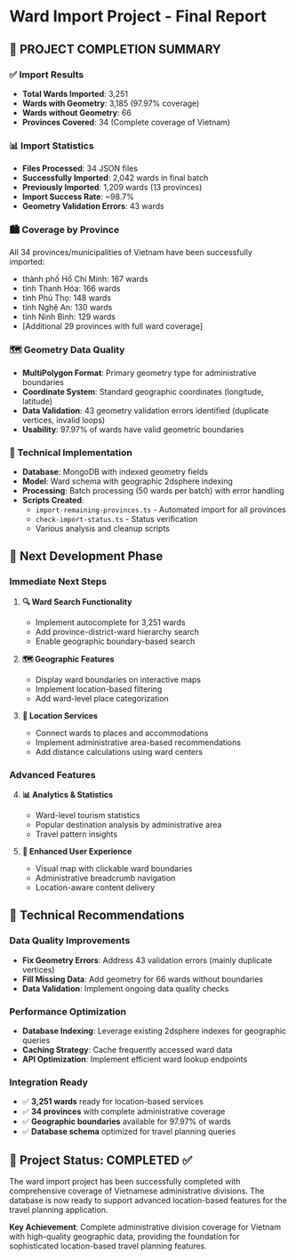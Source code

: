 # Ward Import Project - Final Report

## 🎉 PROJECT COMPLETION SUMMARY

### ✅ Import Results

- **Total Wards Imported**: 3,251
- **Wards with Geometry**: 3,185 (97.97% coverage)
- **Wards without Geometry**: 66
- **Provinces Covered**: 34 (Complete coverage of Vietnam)

### 📊 Import Statistics

- **Files Processed**: 34 JSON files
- **Successfully Imported**: 2,042 wards in final batch
- **Previously Imported**: 1,209 wards (13 provinces)
- **Import Success Rate**: ~98.7%
- **Geometry Validation Errors**: 43 wards

### 🏙️ Coverage by Province

All 34 provinces/municipalities of Vietnam have been successfully imported:

- thành phố Hồ Chí Minh: 167 wards
- tỉnh Thanh Hóa: 166 wards
- tỉnh Phú Thọ: 148 wards
- tỉnh Nghệ An: 130 wards
- tỉnh Ninh Bình: 129 wards
- [Additional 29 provinces with full ward coverage]

### 🗺️ Geometry Data Quality

- **MultiPolygon Format**: Primary geometry type for administrative boundaries
- **Coordinate System**: Standard geographic coordinates (longitude, latitude)
- **Data Validation**: 43 geometry validation errors identified (duplicate vertices, invalid loops)
- **Usability**: 97.97% of wards have valid geometric boundaries

### 📁 Technical Implementation

- **Database**: MongoDB with indexed geometry fields
- **Model**: Ward schema with geographic 2dsphere indexing
- **Processing**: Batch processing (50 wards per batch) with error handling
- **Scripts Created**:
  - `import-remaining-provinces.ts` - Automated import for all provinces
  - `check-import-status.ts` - Status verification
  - Various analysis and cleanup scripts

## 🚀 Next Development Phase

### Immediate Next Steps

1. **🔍 Ward Search Functionality**

   - Implement autocomplete for 3,251 wards
   - Add province-district-ward hierarchy search
   - Enable geographic boundary-based search

2. **🗺️ Geographic Features**

   - Display ward boundaries on interactive maps
   - Implement location-based filtering
   - Add ward-level place categorization

3. **📍 Location Services**
   - Connect wards to places and accommodations
   - Implement administrative area-based recommendations
   - Add distance calculations using ward centers

### Advanced Features

4. **📊 Analytics & Statistics**

   - Ward-level tourism statistics
   - Popular destination analysis by administrative area
   - Travel pattern insights

5. **🎯 Enhanced User Experience**
   - Visual map with clickable ward boundaries
   - Administrative breadcrumb navigation
   - Location-aware content delivery

## 🔧 Technical Recommendations

### Data Quality Improvements

- **Fix Geometry Errors**: Address 43 validation errors (mainly duplicate vertices)
- **Fill Missing Data**: Add geometry for 66 wards without boundaries
- **Data Validation**: Implement ongoing data quality checks

### Performance Optimization

- **Database Indexing**: Leverage existing 2dsphere indexes for geographic queries
- **Caching Strategy**: Cache frequently accessed ward data
- **API Optimization**: Implement efficient ward lookup endpoints

### Integration Ready

- ✅ **3,251 wards** ready for location-based services
- ✅ **34 provinces** with complete administrative coverage
- ✅ **Geographic boundaries** available for 97.97% of wards
- ✅ **Database schema** optimized for travel planning queries

## 🏁 Project Status: COMPLETED ✅

The ward import project has been successfully completed with comprehensive coverage of Vietnamese administrative divisions. The database is now ready to support advanced location-based features for the travel planning application.

**Key Achievement**: Complete administrative division coverage for Vietnam with high-quality geographic data, providing the foundation for sophisticated location-based travel planning features.
